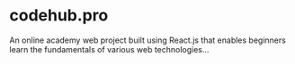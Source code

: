 # codehub.pro

An online academy web project built using React.js that enables beginners learn the fundamentals of various web technologies...
